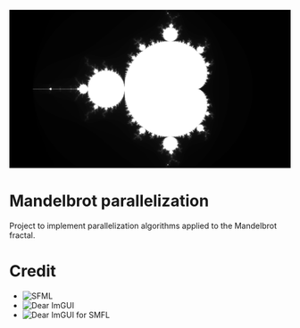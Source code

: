 ![Mandelbrot](./images/mandelbrot.png)

# Mandelbrot parallelization

Project to implement parallelization algorithms applied to the Mandelbrot fractal.

# Credit

- ![SFML](https://github.com/SFML/SFML)
- ![Dear ImGUI](https://github.com/ocornut/imgui)
- ![Dear ImGUI for SMFL](https://github.com/SFML/imgui-sfml)
